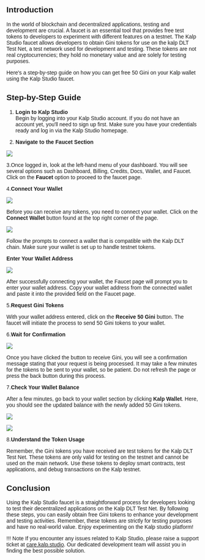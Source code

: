 <style> body {  font-family: "Source Sans 3", sans-serif!important; }</style>
<link href="https://fonts.googleapis.com/css2?family=Source+Sans+3:ital,wght@0,200..900;1,200..900&display=swap" rel="stylesheet">    <link rel="stylesheet" href="https://fonts.googleapis.com/icon?family=Material+Icons">

## **Introduction**

In the world of blockchain and decentralized applications, testing and development are crucial. A faucet is an essential tool that provides free test tokens to developers to experiment with different features on a testnet. The Kalp Studio faucet allows developers to obtain Gini tokens for use on the kalp DLT Test Net, a test network used for development and testing. These tokens are not real cryptocurrencies; they hold no monetary value and are solely for testing purposes.

Here's a step-by-step guide on how you can get free 50 Gini on your Kalp wallet using the Kalp Studio faucet.

## **Step-by-Step Guide**

1.  **Login to Kalp Studio**  
    Begin by logging into your Kalp Studio account. If you do not have an account yet, you'll need to sign up first. Make sure you have your credentials ready and log in via the Kalp Studio homepage.
    
2.  **Navigate to the Faucet Section**

![](https://docs.kalp.studio/~gitbook/image?url=https%3A%2F%2F1148605496-files.gitbook.io%2F%7E%2Ffiles%2Fv0%2Fb%2Fgitbook-x-prod.appspot.com%2Fo%2Fspaces%252F4gkv2XhY4CmWY6Vp0djW%252Fuploads%252F25HjSMNrAx3HfDZmMS4i%252Fimage.png%3Falt%3Dmedia%26token%3D416b8f6d-b5a1-4d59-aae9-f65ce6201acf&width=768&dpr=4&quality=100&sign=e618d527&sv=1)

3.Once logged in, look at the left-hand menu of your dashboard. You will see several options such as Dashboard, Billing, Credits, Docs, Wallet, and Faucet. Click on the **Faucet** option to proceed to the faucet page.
    
4.**Connect Your Wallet**

![](https://docs.kalp.studio/~gitbook/image?url=https%3A%2F%2F1148605496-files.gitbook.io%2F%7E%2Ffiles%2Fv0%2Fb%2Fgitbook-x-prod.appspot.com%2Fo%2Fspaces%252F4gkv2XhY4CmWY6Vp0djW%252Fuploads%252FwhKcHfBDQMlfIVnoFzXo%252Fimage.png%3Falt%3Dmedia%26token%3D4e85c6e1-a60b-47c9-ba7e-de78f786f243&width=768&dpr=4&quality=100&sign=8edc2316&sv=1)

Before you can receive any tokens, you need to connect your wallet. Click on the **Connect Wallet** button found at the top right corner of the page.

![](https://docs.kalp.studio/~gitbook/image?url=https%3A%2F%2F1148605496-files.gitbook.io%2F%7E%2Ffiles%2Fv0%2Fb%2Fgitbook-x-prod.appspot.com%2Fo%2Fspaces%252F4gkv2XhY4CmWY6Vp0djW%252Fuploads%252FQdsDUSv64KTW6A5xJE6e%252Fimage.png%3Falt%3Dmedia%26token%3D21a73f55-efc0-4f65-b9a3-bec873f4ff3e&width=768&dpr=4&quality=100&sign=559d81a&sv=1)

Follow the prompts to connect a wallet that is compatible with the Kalp DLT chain. Make sure your wallet is set up to handle testnet tokens.

**Enter Your Wallet Address**

![](https://docs.kalp.studio/~gitbook/image?url=https%3A%2F%2F1148605496-files.gitbook.io%2F%7E%2Ffiles%2Fv0%2Fb%2Fgitbook-x-prod.appspot.com%2Fo%2Fspaces%252F4gkv2XhY4CmWY6Vp0djW%252Fuploads%252FrNoLiquLNRC8SoYeATjU%252Fimage.png%3Falt%3Dmedia%26token%3D486de206-1f10-463a-b5cd-baf3e20a0d8f&width=768&dpr=4&quality=100&sign=ffc5453c&sv=1)

After successfully connecting your wallet, the Faucet page will prompt you to enter your wallet address. Copy your wallet address from the connected wallet and paste it into the provided field on the Faucet page.
    
5.**Request Gini Tokens**  

With your wallet address entered, click on the **Receive 50 Gini** button. The faucet will initiate the process to send 50 Gini tokens to your wallet.
    
6.**Wait for Confirmation**

![](https://docs.kalp.studio/~gitbook/image?url=https%3A%2F%2F1148605496-files.gitbook.io%2F%7E%2Ffiles%2Fv0%2Fb%2Fgitbook-x-prod.appspot.com%2Fo%2Fspaces%252F4gkv2XhY4CmWY6Vp0djW%252Fuploads%252FxvvWDMDV8pZWZC1d58Uh%252Fimage.png%3Falt%3Dmedia%26token%3D06a10172-aba5-419f-b81c-5bf470a32cb7&width=768&dpr=4&quality=100&sign=14163f7e&sv=1)

Once you have clicked the button to receive Gini, you will see a confirmation message stating that your request is being processed. It may take a few minutes for the tokens to be sent to your wallet, so be patient. Do not refresh the page or press the back button during this process.
    
7.**Check Your Wallet Balance**
    
After a few minutes, go back to your wallet section by clicking **Kalp** **Wallet**. Here, you should see the updated balance with the newly added 50 Gini tokens.

![](https://docs.kalp.studio/~gitbook/image?url=https%3A%2F%2F1148605496-files.gitbook.io%2F%7E%2Ffiles%2Fv0%2Fb%2Fgitbook-x-prod.appspot.com%2Fo%2Fspaces%252F4gkv2XhY4CmWY6Vp0djW%252Fuploads%252FV7rKqv8ZBTNyxbyoyDQ4%252Fimage.png%3Falt%3Dmedia%26token%3Dcf0389a8-c3eb-43a3-af48-7b196f48bfb5&width=768&dpr=4&quality=100&sign=d0b32b95&sv=1)

![](https://docs.kalp.studio/~gitbook/image?url=https%3A%2F%2F1148605496-files.gitbook.io%2F%7E%2Ffiles%2Fv0%2Fb%2Fgitbook-x-prod.appspot.com%2Fo%2Fspaces%252F4gkv2XhY4CmWY6Vp0djW%252Fuploads%252FyMo2uKapKDTyjn8iae2D%252Fimage.png%3Falt%3Dmedia%26token%3D49b425d5-e20a-44be-9367-25b984ec4880&width=768&dpr=4&quality=100&sign=e237b33c&sv=1)

8.**Understand the Token Usage**  

Remember, the Gini tokens you have received are test tokens for the Kalp DLT Test Net. These tokens are only valid for testing on the testnet and cannot be used on the main network. Use these tokens to deploy smart contracts, test applications, and debug transactions on the Kalp testnet.
    

## **Conclusion**

Using the Kalp Studio faucet is a straightforward process for developers looking to test their decentralized applications on the Kalp DLT Test Net. By following these steps, you can easily obtain free Gini tokens to enhance your development and testing activities. Remember, these tokens are strictly for testing purposes and have no real-world value. Enjoy experimenting on the Kalp studio platform!

!!! Note
    If you encounter any issues related to Kalp Studio, please raise a support ticket at [care.kalp.studio](mailto:care.kalp.studio). Our dedicated development team will assist you in finding the best possible solution.